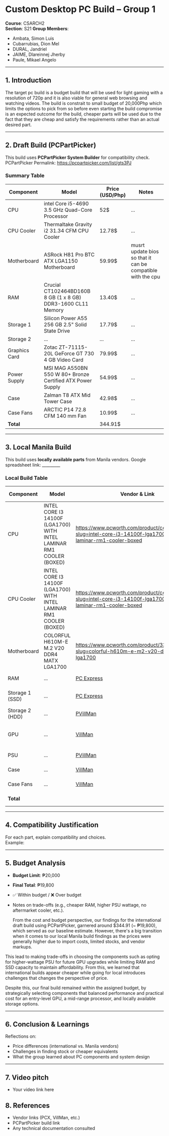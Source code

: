 # Custom Desktop PC Build – Group 1

**Course**: CSARCH2  
**Section**: S21 
**Group Members**:  
- Ambata, Simon Luis
- Cubarrubias, Dion Mel
- DURAL, Jandriel 
- JAIME, Dlareinnej Jherby
- Paule, Mikael Angelo

---

## 1. Introduction
  The target pc build is a budget build that will be used for light gaming with a resolution of 720p and it is also viable for general web browsing and watching videos. The build is constrait to small budget of 20,000Php which limits the options to pick from so before even starting the build compromise is an expected outcome for the build, cheaper parts will be used due to the fact that they are cheap and satisfy the requirements rather than an actual desired part.

---

## 2. Draft Build (PCPartPicker)
This build uses **PCPartPicker System Builder** for compatibility check. 
PCPartPicker Permalink: https://pcpartpicker.com/list/gts3PJ

### Summary Table 
| Component       | Model | Price (USD/Php) | Notes |
|-----------------|-------|-----------------|-------|
| CPU             | intel Core i5-4690 3.5 GHz Quad-Core Processor   | 52$             | ...   |
| CPU Cooler      | Thermaltake Gravity i2 31.34 CFM CPU Cooler   | 12.78$             | ...   |
| Motherboard     | ASRock H81 Pro BTC ATX LGA1150 Motherboard   | 59.99$             | musrt update bios so that it can be compatible with the cpu  |
| RAM             | Crucial CT102464BD160B 8 GB (1 x 8 GB) DDR3-1600 CL11 Memory   | 13.40$             | ...   |
| Storage 1       | Silicon Power A55 256 GB 2.5" Solid State Drive| 17.79$            | ...   |
| Storage 2       | ...   | ...             | ...   |
| Graphics Card   | Zotac ZT-71115-20L GeForce GT 730 4 GB Video Card   | 79.99$            | ...   |
| Power Supply    | MSI MAG A550BN 550 W 80+ Bronze Certified ATX Power Supply   | 54.99$             | ...   |
| Case            | Zalman T8 ATX Mid Tower Case   | 42.98$             | ...   |
| Case Fans       | ARCTIC P14 72.8 CFM 140 mm Fan  | 10.99$             | ...   |
| **Total**       |       | 344.91$    |       |

---

## 3. Local Manila Build
This build uses **locally available parts** from Manila vendors.
Google spreadsheet link: _________  

### Local Build Table
| Component       | Model | Vendor & Link      | Price (Php) | Compatibility Notes                  |
|-----------------|-------|--------------------|-------------|--------------------------------------|
| CPU             | INTEL CORE I3 14100F (LGA1700) WITH INTEL LAMINAR RM1 COOLER (BOXED)  | https://www.pcworth.com/product/c4d6d9f5ad7c?slug=intel-core-i3-14100f-lga1700-with-intel-laminar-rm1-cooler-boxed | ₱5,195.00        | Socket LGA1700 compatible with B760M |
| CPU Cooler      |   INTEL CORE I3 14100F (LGA1700) WITH INTEL LAMINAR RM1 COOLER (BOXED)  | https://www.pcworth.com/product/c4d6d9f5ad7c?slug=intel-core-i3-14100f-lga1700-with-intel-laminar-rm1-cooler-boxed    | ...         | stock cooler, no budget for dedicated cooler               |
| Motherboard     | COLORFUL H610M-E M.2 V20 DDR4 MATX LGA1700   | https://www.pcworth.com/product/330e3401f4c6?slug=colorful-h610m-e-m2-v20-ddr4-matx-lga1700 |        |                 |
| RAM             | ...   | [PC Express](link) | ...         | DDR5-5200 CL40, 2x8GB                |
| Storage 1 (SSD) | ...   | [PC Express](link) | ...         | NVMe M.2 slot supported              |
| Storage 2 (HDD) | ...   | [PVillMan](link)   | ...         | SATA port supported                  |
| GPU             | ...   | [VillMan](link)    | ...         | Requires 2×8-pin PCIe, PSU supports  |
| PSU             | ...   | [PVillMan](link)   | ...         | 650W, 80+ Bronze                     |
| Case            | ...   | [VillMan](link)    | ...         | ATX Mid-Tower                        |
| Case Fans       | ...   | [VillMan](link)    | ...         | 120mm, 3-pin                         |
| **Total**       |       |                    | **XXX Php** | Within budget                        |

---

## 4. Compatibility Justification
For each part, explain compatibility and choices.  
Example:  

---

## 5. Budget Analysis
- **Budget Limit**: ₱20,000  
- **Final Total**: ₱19,800 
- ✅ Within budget / ❌ Over budget  
- Notes on trade-offs (e.g., cheaper RAM, higher PSU wattage, no aftermarket cooler, etc.).

  From the cost and budget perspective, our findings for the international draft build using PCPartPicker, garnered around $344.91 (~ ₱19,800), which served as our baseline estimate. However, there's a big transition when it comes to our local Manila build findings as the prices were generally higher due to import costs, limited stocks, and vendor markups.

This lead to making trade-offs in choosing the components such as opting for higher-wattage PSU for future GPU upgrades while limiting RAM and SSD capacity to maintain affordability. From this, we learned that international builds appear cheaper while going for local introduces challenges that changes the perspective of price. 

Despite this, our final build remained within the assigned budget, by strategically selecting components that balanced performance and practical cost for an entry-level GPU, a mid-range processor, and locally available storage options.

---

## 6. Conclusion & Learnings
Reflections on:  
- Price differences (international vs. Manila vendors)  
- Challenges in finding stock or cheaper equivalents  
- What the group learned about PC components and system design  

---
## 7. Video pitch
- Your video link here  

## 8. References
- Vendor links (PCX, VillMan, etc.)  
- PCPartPicker build link  
- Any technical documentation consulted  












